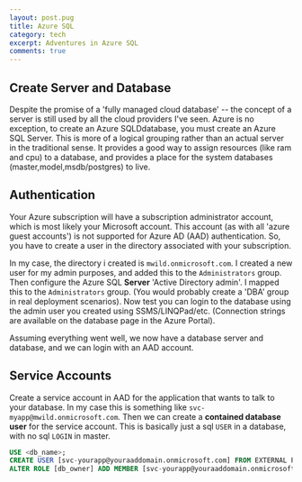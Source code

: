 ```yaml
---
layout: post.pug
title: Azure SQL
category: tech
excerpt: Adventures in Azure SQL
comments: true
---
```


## Create Server and Database

Despite the promise of a 'fully managed cloud database' -- the concept of a server is still used by all the cloud providers I've seen.
Azure is no exception, to create an Azure SQLDdatabase, you must create an Azure SQL Server. This is more of a logical grouping rather than an actual server in the traditional sense. It provides a good way to assign resources (like ram and cpu) to a database, and provides a place for the system databases (master,model,msdb/postgres) to live.

## Authentication

Your Azure subscription will have a subscription administrator account, which is most likely your Microsoft account. This account (as with all 'azure guest accounts') is not supported for Azure AD (AAD) authentication. So, you have to create a user in the directory associated with your subscription.

In my case, the directory i created is `mwild.onmicrosoft.com`. I created a new user for my admin purposes, and added this to the `Administrators` group. Then configure the Azure SQL __Server__ 'Active Directory admin'. I mapped this to the `Administrators` group. (You would probably create a 'DBA' group in real deployment scenarios). Now test you can login to the database using the admin user you created using SSMS/LINQPad/etc. (Connection strings are available on the database page in the Azure Portal).

Assuming everything went well, we now have a database server and database, and we can login with an AAD account.

## Service Accounts

Create a service account in AAD for the application that wants to talk to your database. In my case this is something like `svc-myapp@mwild.onmicrosoft.com`. Then we can create a __contained database user__ for the service account. This is basically just a sql `USER` in a database, with no sql `LOGIN` in master.

```sql
USE <db_name>;
CREATE USER [svc-yourapp@youraaddomain.onmicrosoft.com] FROM EXTERNAL PROVIDER;
ALTER ROLE [db_owner] ADD MEMBER [svc-yourapp@youraaddomain.onmicrosoft.com];
```


